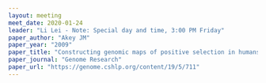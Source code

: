 ```yaml
---
layout: meeting
meet_date: 2020-01-24
leader: "Li Lei - Note: Special day and time, 3:00 PM Friday"
paper_author: "Akey JM"
paper_year: "2009"
paper_title: "Constructing genomic maps of positive selection in humans: where do we go from here?"
paper_journal: "Genome Research"
paper_url: "https://genome.cshlp.org/content/19/5/711"
---
```

